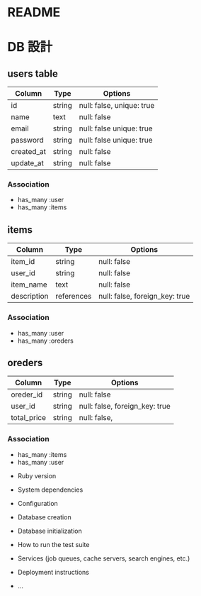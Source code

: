 # README

# DB 設計

## users table

| Column             | Type                | Options                   |
|--------------------|---------------------|---------------------------|
| id                 | string              | null: false, unique: true |
| name               | text                | null: false               |
| email              | string              | null: false  unique: true |
| password           | string              | null: false  unique: true |
| created_at         | string              | null: false               |
| update_at          | string              | null: false               |

### Association

* has_many :user
* has_many :items

## items

| Column                              | Type       | Options                        |
|-------------------------------------|------------|--------------------------------|
| item_id                             | string     | null: false                    |
| user_id                             | string     | null: false                    |
| item_name                           | text       | null: false                    |
| description                         | references | null: false, foreign_key: true |

### Association

- has_many :user
- has_many :oreders

## oreders

| Column      | Type       | Options                        |
|-------------|------------|--------------------------------|
| oreder_id   | string     | null: false                    |
| user_id     | string     | null: false, foreign_key: true |
| total_price | string     | null: false,                   |

### Association

- has_many :items
- has_many :user

* Ruby version

* System dependencies

* Configuration

* Database creation

* Database initialization

* How to run the test suite

* Services (job queues, cache servers, search engines, etc.)

* Deployment instructions

* ...
